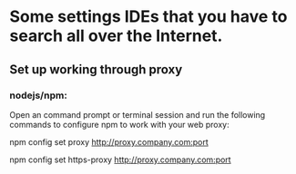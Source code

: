 # Some settings IDEs that you have to search all over the Internet.
## Set up working through proxy
### nodejs/npm:
Open an command prompt or terminal session and run the following commands to configure npm to work with your web proxy: 

  npm config set proxy http://proxy.company.com:port

  npm config set https-proxy http://proxy.company.com:port
